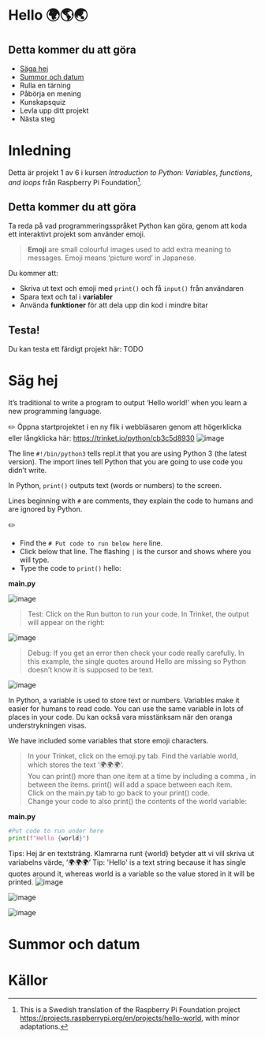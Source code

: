 # Hello 🌍🌎🌏

## Detta kommer du att göra
- [Säga hej](#säg-hej)
- [Summor och datum](#summor-och-datum)
- Rulla en tärning
- Påbörja en mening
- Kunskapsquiz
- Levla upp ditt projekt
- Nästa steg

# Inledning
Detta är projekt 1 av 6 i kursen *Introduction to Python: Variables, functions, and loops* från Raspberry Pi Foundation[^1].

## Detta kommer du att göra
Ta reda på vad programmeringsspråket Python kan göra, genom att koda ett interaktivt projekt som använder emoji.

> **Emoji** are small colourful images used to add extra meaning to messages. Emoji means ‘picture word’ in Japanese.

Du kommer att:
- Skriva ut text och emoji med `print()` och få `input()` från användaren
- Spara text och tal i **variabler**
- Använda **funktioner** för att dela upp din kod i mindre bitar

## Testa!
Du kan testa ett färdigt projekt här: TODO

# Säg hej

It’s traditional to write a program to output ‘Hello world!’ when you learn a new programming language.

:pencil2: Öppna startprojektet i en ny flik i webbläsaren genom att högerklicka eller långklicka här: https://trinket.io/python/cb3c5d8930
![image](https://user-images.githubusercontent.com/4598641/219971993-cc7b2b07-d871-4bff-b6e3-6b234e0b1d43.png)

The line `#!/bin/python3` tells repl.it that you are using Python 3 (the latest version). The import lines tell Python that you are going to use code you didn’t write.

In Python, `print()` outputs text (words or numbers) to the screen.

Lines beginning with `#` are comments, they explain the code to humans and are ignored by Python.

:pencil2:
- Find the `# Put code to run below here` line.<br>
- Click below that line. The flashing `|` is the cursor and shows where you will type.<br>
- Type the code to `print()` hello:<br>

**main.py**
 
![image](https://user-images.githubusercontent.com/4598641/219972382-af779079-2354-4e10-aad4-0b1e1b8b7738.png)

> Test: Click on the Run button to run your code. In Trinket, the output will appear on the right:

![image](https://user-images.githubusercontent.com/4598641/220738163-1e3ba089-ba30-4492-9fe9-23cc645a244d.png)

> Debug: If you get an error then check your code really carefully. In this example, the single quotes around Hello are missing so Python doesn’t know it is supposed to be text.

![image](https://user-images.githubusercontent.com/4598641/220738431-406b3a27-805b-4fcc-82d7-e4e0ba9f5d9b.png)

In Python, a variable is used to store text or numbers. Variables make it easier for humans to read code. You can use the same variable in lots of places in your code.
Du kan också vara misstänksam när den oranga understrykningen visas.

We have included some variables that store emoji characters.

>In your Trinket, click on the emoji.py tab. Find the variable world, which stores the text ‘🌍🌍🌍’.<br>
>You can print() more than one item at a time by including a comma , in between the items. print() will add a space between each item.<br>
>Click on the main.py tab to go back to your print() code.<br>
>Change your code to also print() the contents of the world variable:

**main.py**

```python
#Put code to run under here
print(f"Hello {world}")
```

Tips: Hej är en textsträng. Klamrarna runt {world} betyder att vi vill skriva ut variabelns värde, ’🌍🌍🌍’
Tip: 'Hello' is a text string because it has single quotes around it, whereas world is a variable so the value stored in it will be printed.
![image](https://user-images.githubusercontent.com/4598641/220739447-a48012ec-df89-4ee7-9db6-526bfb291139.png)

![image](https://user-images.githubusercontent.com/4598641/220739616-55e9dca1-4bf7-420a-95da-0fd2f12d8116.png)

![image](https://user-images.githubusercontent.com/4598641/220739775-da61c759-eae4-42cd-9f96-5b13c3f7ce3b.png)

# Summor och datum

# Källor

[^1]: This is a Swedish translation of the Raspberry Pi Foundation project https://projects.raspberrypi.org/en/projects/hello-world, with minor adaptations.
